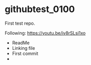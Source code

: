 # githubtest_0100
First test repo.

Following:  https://youtu.be/iv8rSLsi1xo
 - ReadMe
 - Linking file
 - First commit
 - 
